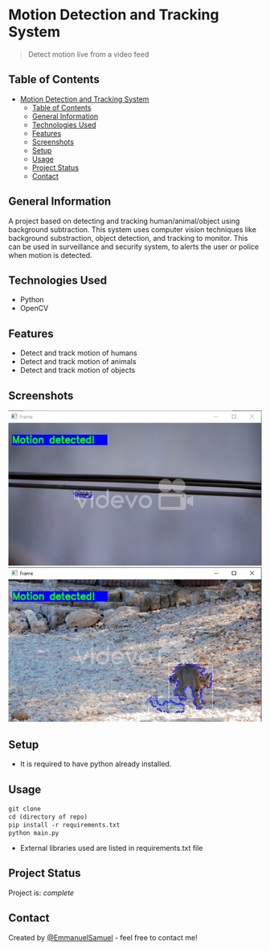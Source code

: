 # Motion Detection and Tracking System
> Detect motion live from a video feed


## Table of Contents
- [Motion Detection and Tracking System](#motion-detection-and-tracking-system)
  - [Table of Contents](#table-of-contents)
  - [General Information](#general-information)
  - [Technologies Used](#technologies-used)
  - [Features](#features)
  - [Screenshots](#screenshots)
  - [Setup](#setup)
  - [Usage](#usage)
  - [Project Status](#project-status)
  - [Contact](#contact)

## General Information
A project based on detecting and tracking human/animal/object  using background
subtraction. This system uses computer vision techniques like background substraction,
object detection, and tracking to monitor. This can be used in surveillance and security system,
to alerts the user or police when motion is detected.


## Technologies Used
- Python
- OpenCV


## Features
- Detect and track motion of humans
- Detect and track motion of animals
- Detect and track motion of objects


## Screenshots
![Example screenshot](./surv_1.png)
![Example screenshot](./surv_2.png)


## Setup
- It is required to have python already installed.


## Usage
```
git clone
cd (directory of repo)
pip install -r requirements.txt
python main.py
```
- External libraries used are listed in requirements.txt file


## Project Status
Project is: _complete_


## Contact
Created by [@EmmanuelSamuel](samuelmayowaemmanuel@gamil.com) - feel free to contact me!
